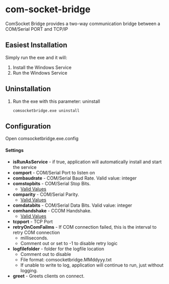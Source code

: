 # com-socket-bridge
ComSocket Bridge provides a two-way communication bridge between a COM/Serial PORT and TCP/IP

## Easiest Installation
Simply run the exe and it will:
1. Install the Windows Service
2. Run the Windows Service

## Uninstallation
1. Run the exe with this parameter: uninstall
    ```
    comsocketbridge.exe uninstall
    ```
    
## Configuration
Open comsocketbridge.exe.config

#### Settings
* **isRunAsService** - if true, application will automatically install and start the service
* **comport** - COM/Serial Port to listen on
* **combaudrate** - COM/Serial Baud Rate. Valid value: integer
* **comstopbits** - COM/Serial Stop Bits. 
    * [Valid Values](https://msdn.microsoft.com/en-us/library/system.io.ports.stopbits)
* **comparity** -  COM/Serial Parity. 
    * [Valid Values](https://msdn.microsoft.com/en-us/library/system.io.ports.parity)
* **comdatabits** - COM/Serial Data Bits. Valid value: integer
* **comhandshake** - CCOM Handshake. 
    * [Valid Values](https://msdn.microsoft.com/en-us/library/system.io.ports.handshake)
* **tcpport** - TCP Port
* **retryOnComFailms** - If COM connection failed, this is the interval to retry COM connection
  * milliseconds.
  * Comment out or set to -1 to disable retry logic
* **logfilefolder** - folder for the logfile location
  * Comment out to disable
  * File format: comsocketbridge.MMddyyy.txt
  * If unable to write to log, application will continue to run, just without logging.
* **greet** - Greets clients on connect.